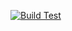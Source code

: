 
[![Build Test](https://github.com/NoOrientationProgramming/ProcessingBuildTest/actions/workflows/ci.yml/badge.svg)](https://github.com/NoOrientationProgramming/ProcessingBuildTest/actions/workflows/ci.yml)

